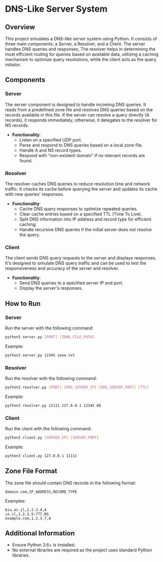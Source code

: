 
# DNS-Like Server System

## Overview
This project simulates a DNS-like server system using Python. It consists of three main components: a Server, a Resolver, and a Client. The server handles DNS queries and responses, The resolver helps in determining the most efficient routing for queries based on available data, utilizing a caching mechanism to optimize query resolutions, while the client acts as the query initiator.

## Components

### Server
The server component is designed to handle incoming DNS queries. It reads from a predefined zone file and resolves DNS queries based on the records available in this file. If the server can resolve a query directly (A records), it responds immediately; otherwise, it delegates to the resolver for NS records.

- **Functionality**:
  - Listen on a specified UDP port.
  - Parse and respond to DNS queries based on a local zone file.
  - Handle A and NS record types.
  - Respond with "non-existent domain" if no relevant records are found.

### Resolver
The resolver caches DNS queries to reduce resolution time and network traffic. It checks its cache before querying the server and updates its cache with new queries' responses.

- **Functionality**:
  - Cache DNS query responses to optimize repeated queries.
  - Clear cache entries based on a specified TTL (Time To Live).
  - Split DNS information into IP address and record type for efficient caching.
  - Handle recursive DNS queries if the initial server does not resolve the query.

### Client
The client sends DNS query requests to the server and displays responses. It's designed to simulate DNS query traffic and can be used to test the responsiveness and accuracy of the server and resolver.

- **Functionality**:
  - Send DNS queries to a specified server IP and port.
  - Display the server's responses.

## How to Run

### Server
Run the server with the following command:
```bash
python3 server.py [PORT] [ZONE_FILE_PATH]
```
Example:
```bash
python3 server.py 12345 zone.txt
```

### Resolver
Run the resolver with the following command:
```bash
python3 resolver.py [PORT] [DNS_SERVER_IP] [DNS_SERVER_PORT] [TTL]
```
Example:
```bash
python3 resolver.py 11111 127.0.0.1 12345 60
```

### Client
Run the client with the following command:
```bash
python3 client.py [SERVER_IP] [SERVER_PORT]
```
Example:
```bash
python3 client.py 127.0.0.1 11111
```

## Zone File Format
The zone file should contain DNS records in the following format:
```
domain.com,IP_ADDRESS,RECORD_TYPE
```
Examples:
```
biu.ac.il,1.2.3.4,A
co.il,1.2.3.5:777,NS
example.com,1.2.3.7,A
```

## Additional Information
- Ensure Python 3.6+ is installed.
- No external libraries are required as the project uses standard Python libraries.
